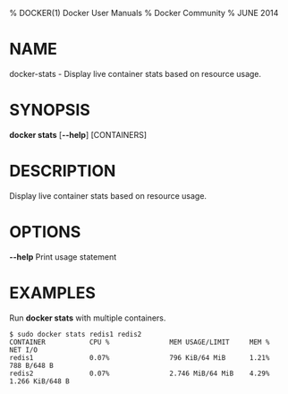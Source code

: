 % DOCKER(1) Docker User Manuals
% Docker Community
% JUNE 2014
# NAME
docker-stats - Display live container stats based on resource usage.

# SYNOPSIS
**docker stats**
[**--help**]
[CONTAINERS]

# DESCRIPTION

Display live container stats based on resource usage.

# OPTIONS
**--help**
  Print usage statement

# EXAMPLES

Run **docker stats** with multiple containers.

    $ sudo docker stats redis1 redis2
    CONTAINER           CPU %               MEM USAGE/LIMIT     MEM %               NET I/O
    redis1              0.07%               796 KiB/64 MiB      1.21%               788 B/648 B
    redis2              0.07%               2.746 MiB/64 MiB    4.29%               1.266 KiB/648 B

